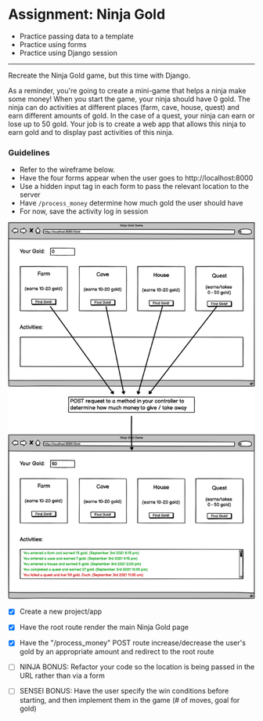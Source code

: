 # Assignment: Ninja Gold

- Practice passing data to a template
- Practice using forms
- Practice using Django session
<hr>
Recreate the Ninja Gold game, but this time with Django.

As a reminder, you're going to create a mini-game that helps a ninja make some money! When you start the game, your ninja should have 0 gold. The ninja can do activities at different places (farm, cave, house, quest) and earn different amounts of gold. In the case of a quest, your ninja can earn or lose up to 50 gold. Your job is to create a web app that allows this ninja to earn gold and to display past activities of this ninja.

### Guidelines

- Refer to the wireframe below.
- Have the four forms appear when the user goes to http://localhost:8000
- Use a hidden input tag in each form to pass the relevant location to the server
- Have `/process_money` determine how much gold the user should have
- For now, save the activity log in session

![](1652725586__ninja_gold_quest.png)

- [x] Create a new project/app

- [x] Have the root route render the main Ninja Gold page

- [x] Have the "/process_money" POST route increase/decrease the user's gold by an appropriate amount and redirect to the root route

- [ ] NINJA BONUS: Refactor your code so the location is being passed in the URL rather than via a form

- [ ] SENSEI BONUS: Have the user specify the win conditions before starting, and then implement them in the game (# of moves, goal for gold)
